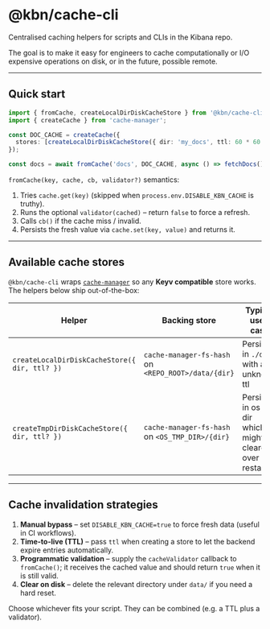 # @kbn/cache-cli

Centralised caching helpers for scripts and CLIs in the Kibana repo.

The goal is to make it easy for engineers to cache computationally or I/O expensive operations on disk, or in the future, possible remote.

---

## Quick start

```ts
import { fromCache, createLocalDirDiskCacheStore } from '@kbn/cache-cli';
import { createCache } from 'cache-manager';

const DOC_CACHE = createCache({
  stores: [createLocalDirDiskCacheStore({ dir: 'my_docs', ttl: 60 * 60 /* 1h */ })],
});

const docs = await fromCache('docs', DOC_CACHE, async () => fetchDocs());
```

`fromCache(key, cache, cb, validator?)` semantics:

1. Tries `cache.get(key)` (skipped when `process.env.DISABLE_KBN_CACHE` is truthy).
2. Runs the optional `validator(cached)` – return `false` to force a refresh.
3. Calls `cb()` if the cache miss / invalid.
4. Persists the fresh value via `cache.set(key, value)` and returns it.

---

## Available cache stores

`@kbn/cache-cli` wraps [`cache-manager`](https://github.com/node-cache-manager/node-cache-manager) so any **Keyv compatible** store works. The helpers below ship out-of-the-box:

| Helper                                        | Backing store                                       | Typical use-case                                           |
| --------------------------------------------- | --------------------------------------------------- | ---------------------------------------------------------- |
| `createLocalDirDiskCacheStore({ dir, ttl? })` | `cache-manager-fs-hash` on `<REPO_ROOT>/data/{dir}` | Persist in `./data` with an unknown ttl                    |
| `createTmpDirDiskCacheStore({ dir, ttl? })`   | `cache-manager-fs-hash` on `<OS_TMP_DIR>/{dir}`     | Persist in os tmp dir which might be cleared over restarts |

---

## Cache invalidation strategies

1. **Manual bypass** – set `DISABLE_KBN_CACHE=true` to force fresh data (useful in CI workflows).
2. **Time-to-live (TTL)** – pass `ttl` when creating a store to let the backend expire entries automatically.
3. **Programmatic validation** – supply the `cacheValidator` callback to `fromCache()`; it receives the cached value and should return `true` when it is still valid.
4. **Clear on disk** – delete the relevant directory under `data/` if you need a hard reset.

Choose whichever fits your script. They can be combined (e.g. a TTL plus a validator).
